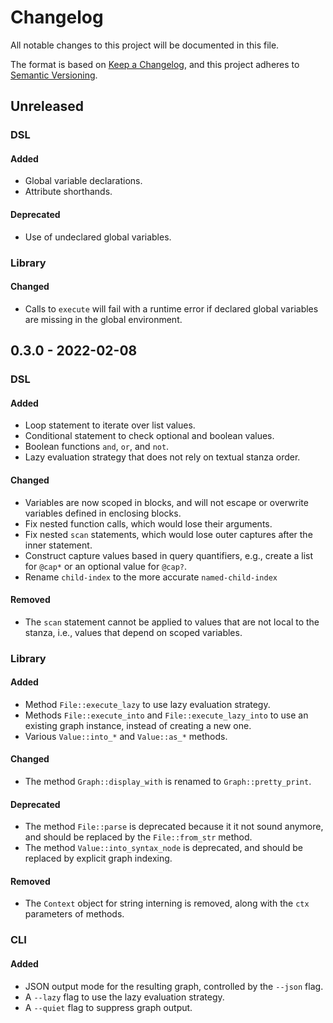 # Changelog

All notable changes to this project will be documented in this file.

The format is based on [Keep a Changelog](https://keepachangelog.com/en/1.0.0/),
and this project adheres to [Semantic Versioning](https://semver.org/spec/v2.0.0.html).

## Unreleased

### DSL

#### Added

- Global variable declarations.
- Attribute shorthands.

#### Deprecated

- Use of undeclared global variables.

### Library

#### Changed

- Calls to `execute` will fail with a runtime error if declared global variables are missing in the global environment.

## 0.3.0 - 2022-02-08

### DSL

#### Added

- Loop statement to iterate over list values.
- Conditional statement to check optional and boolean values.
- Boolean functions `and`, `or`, and `not`.
- Lazy evaluation strategy that does not rely on textual stanza order.

#### Changed

- Variables are now scoped in blocks, and will not escape or overwrite variables defined in enclosing blocks.
- Fix nested function calls, which would lose their arguments.
- Fix nested `scan` statements, which would lose outer captures after the inner statement.
- Construct capture values based in query quantifiers, e.g., create a list for `@cap*` or an optional value for `@cap?`.
- Rename `child-index` to the more accurate `named-child-index`

#### Removed

- The `scan` statement cannot be applied to values that are not local to the stanza, i.e., values that depend on scoped variables.

### Library

#### Added

- Method `File::execute_lazy` to use lazy evaluation strategy.
- Methods `File::execute_into` and `File::execute_lazy_into` to use an existing graph instance, instead of creating a new one.
- Various `Value::into_*` and `Value::as_*` methods.

#### Changed

- The method `Graph::display_with` is renamed to `Graph::pretty_print`.

#### Deprecated

- The method `File::parse` is deprecated because it it not sound anymore, and should be replaced by the `File::from_str` method.
- The method `Value::into_syntax_node` is deprecated, and should be replaced by explicit graph indexing.

#### Removed

- The `Context` object for string interning is removed, along with the `ctx` parameters of methods.

### CLI

#### Added

- JSON output mode for the resulting graph, controlled by the `--json` flag.
- A `--lazy` flag to use the lazy evaluation strategy.
- A `--quiet` flag to suppress graph output.
